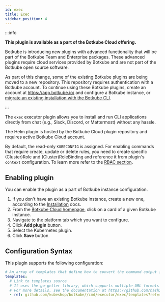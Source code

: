 ```yaml
---
id: exec
title: Exec
sidebar_position: 4
---
```


:::info

**This plugin is available as a part of the Botkube Cloud offering.**

Botkube is introducing new plugins with advanced functionality that will be part of the Botkube Team and Enterprise packages. These advanced plugins require cloud services provided by Botkube and are not part of the Botkube open source software.

As part of this change, some of the existing Botkube plugins are being moved to a new repository. This repository requires authentication with a Botkube account. To continue using these Botkube plugins, create an account at https://app.botkube.io/ and configure a Botkube instance, or [migrate an existing installation with the Botkube CLI](../../cli/migrate.md).

:::

The `exec` executor plugin allows you to install and run CLI applications directly from chat (e.g., Slack, Discord, or Mattermost) without any hassle.

The Helm plugin is hosted by the Botkube Cloud plugin repository and requires active Botkube Cloud account.

By default, the read-only `KUBECONFIG` is assigned. For enabling commands that require create, update or delete rules, you need to create specific (Cluster)Role and (Cluster)RoleBinding and reference it from plugin's `context` configuration. To learn more refer to the [RBAC section](../rbac.md).

## Enabling plugin

You can enable the plugin as a part of Botkube instance configuration.

1. If you don't have an existing Botkube instance, create a new one, according to the [Installation](../../installation/index.mdx) docs.
2. From the [Botkube Cloud homepage](https://app.botkube.io), click on a card of a given Botkube instance.
3. Navigate to the platform tab which you want to configure.
4. Click **Add plugin** button.
5. Select the Kubernetes plugin.
6. Click **Save** button.

## Configuration Syntax

This plugin supports the following configuration:

```yaml
# An array of templates that define how to convert the command output into an interactive message.
templates:
  # Link to templates source
  # It uses the go-getter library, which supports multiple URL formats (such as HTTP, Git repositories, or S3) and is able to unpack archives.
  # For more details, see the documentation at https://github.com/hashicorp/go-getter.
  - ref: github.com/kubeshop/botkube//cmd/executor/exec/templates?ref=release-1.8
```
